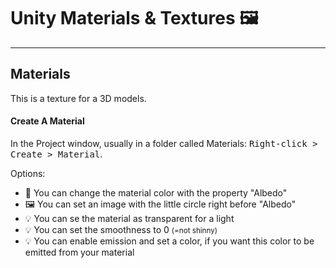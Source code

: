 # Unity Materials & Textures 🖼️

<hr class="sep-both">

## Materials

<div class="row row-cols-lg-2"><div>

This is a texture for a 3D models.

#### Create A Material

In the Project window, usually in a folder called Materials: <kbd>Right-click > Create > Material</kbd>.

Options:

* 🎨 You can change the material color with the property "Albedo"
* 🖼️ You can set an image with the little circle right before "Albedo"
* 💡 You can se the material as transparent for a light
* 💡 You can set the smoothness to 0 <small>(=not shinny)</small>
* 💡 You can enable emission and set a color, if you want this color to be emitted from your material
</div><div>
</div></div>